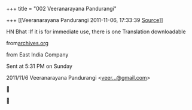 +++
title = "002 Veeranarayana Pandurangi"

+++
[[Veeranarayana Pandurangi	2011-11-06, 17:33:39 [Source](https://groups.google.com/g/bvparishat/c/ywMKbu2HofQ)]]



 HN Bhat :If it is for immediate use, there is one Translation downloadable

from[archives.org](http://archives.org/)

from East India Company

Sent at 5:31 PM on Sunday

  

2011/11/6 Veeranarayana Pandurangi \<[veer...@gmail.com]()\>





